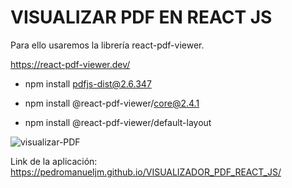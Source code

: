 # VISUALIZAR PDF EN REACT JS 
 Para ello usaremos la librería react-pdf-viewer.
 
 https://react-pdf-viewer.dev/
 
 * npm install pdfjs-dist@2.6.347
 
 * npm install @react-pdf-viewer/core@2.4.1
 
 * npm install @react-pdf-viewer/default-layout
 
![visualizar-PDF](https://user-images.githubusercontent.com/71619972/114615643-8c0c9280-9c6b-11eb-8a85-3d21e3bf080a.PNG)


Link de la aplicación: https://pedromanueljm.github.io/VISUALIZADOR_PDF_REACT_JS/
